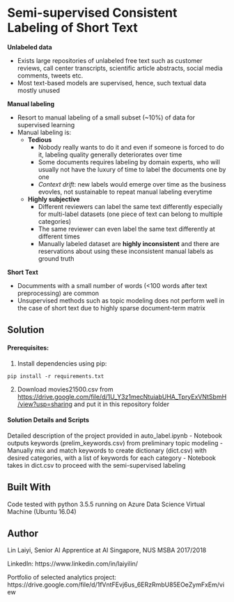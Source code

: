 # Semi-supervised Consistent Labeling of Short Text

**Unlabeled data**
- Exists large repositories of unlabeled free text such as customer reviews, call center transcripts, scientific article abstracts, social media comments, tweets etc. 
- Most text-based models are supervised, hence, such textual data mostly unused

**Manual labeling**
- Resort to manual labeling of a small subset (~10%) of data for supervised learning
- Manual labeling is: 
    - **Tedious** 
        - Nobody really wants to do it and even if someone is forced to do it, labeling quality generally deteriorates over time
        - Some documents requires labeling by domain experts, who will usually not have the luxury of time to label the documents one by one
        - *Context drift*: new labels would emerge over time as the business evovles, not sustainable to repeat manual labeling everytime
    - **Highly subjective**
        - Different reviewers can label the same text differently especially for multi-label datasets (one piece of text can belong to multiple categories)
        - The same reviewer can even label the same text differently at different times
        - Manually labeled dataset are **highly inconsistent** and there are reservations about using these inconsistent manual labels as ground truth

**Short Text**
- Documments with a small number of words (<100 words after text preprocessing) are common
- Unsupervised methods such as topic modeling does not perform well in the case of short text due to highly sparse document-term matrix


## Solution

#### Prerequisites:

1. Install dependencies using pip:

<pre><code>pip install -r requirements.txt</code></pre>

2. Download movies21500.csv from https://drive.google.com/file/d/1U_Y3z1mecNtuiabUHA_TpryExVNtSbmH/view?usp=sharing and put it in this repository folder

#### Solution Details and Scripts

<p> Detailed description of the project provided in auto_label.ipynb
	- Notebook outputs keywords (prelim_keywords.csv) from preliminary topic modeling
	- Manually mix and match keywords to create dictionary (dict.csv) with desired categories, with a list of keywords for each category 
	- Notebook takes in dict.csv to proceed with the semi-supervised labeling </p>

## Built With

Code tested with python 3.5.5 running on Azure Data Science Virtual Machine (Ubuntu 16.04)

## Author

<p>Lin Laiyi, Senior AI Apprentice at AI Singapore, NUS MSBA 2017/2018</p>
<p>LinkedIn: https://www.linkedin.com/in/laiyilin/</p>
<p>Portfolio of selected analytics project: https://drive.google.com/file/d/1fVntFEvj6us_6ERzRmbU85EOeZymFxEm/view</p>